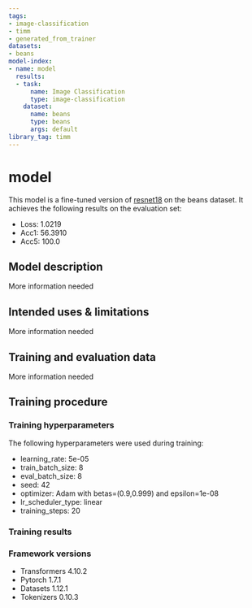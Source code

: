 ```yaml
---
tags:
- image-classification
- timm
- generated_from_trainer
datasets:
- beans
model-index:
- name: model
  results:
  - task:
      name: Image Classification
      type: image-classification
    dataset:
      name: beans
      type: beans
      args: default
library_tag: timm
---
```


<!-- This model card has been generated automatically according to the information the Trainer had access to. You
should probably proofread and complete it, then remove this comment. -->

# model

This model is a fine-tuned version of [resnet18](https://huggingface.co/resnet18) on the beans dataset.
It achieves the following results on the evaluation set:
- Loss: 1.0219
- Acc1: 56.3910
- Acc5: 100.0

## Model description

More information needed

## Intended uses & limitations

More information needed

## Training and evaluation data

More information needed

## Training procedure

### Training hyperparameters

The following hyperparameters were used during training:
- learning_rate: 5e-05
- train_batch_size: 8
- eval_batch_size: 8
- seed: 42
- optimizer: Adam with betas=(0.9,0.999) and epsilon=1e-08
- lr_scheduler_type: linear
- training_steps: 20

### Training results



### Framework versions

- Transformers 4.10.2
- Pytorch 1.7.1
- Datasets 1.12.1
- Tokenizers 0.10.3

